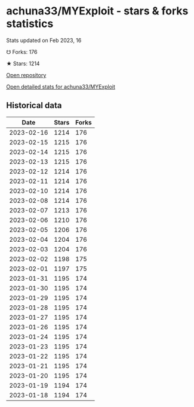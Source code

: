 # achuna33/MYExploit - stars & forks statistics

Stats updated on Feb 2023, 16

☋ Forks: 176

★ Stars: 1214

[Open repository](https://github.com/achuna33/MYExploit)

[Open detailed stats for achuna33/MYExploit](https://reviewgithub.com/rep/achuna33/MYExploit)

## Historical data
| Date | Stars | Forks |
|------|-------|-------|
| 2023-02-16 | 1214 | 176 | 
| 2023-02-15 | 1215 | 176 | 
| 2023-02-14 | 1215 | 176 | 
| 2023-02-13 | 1215 | 176 | 
| 2023-02-12 | 1214 | 176 | 
| 2023-02-11 | 1214 | 176 | 
| 2023-02-10 | 1214 | 176 | 
| 2023-02-08 | 1214 | 176 | 
| 2023-02-07 | 1213 | 176 | 
| 2023-02-06 | 1210 | 176 | 
| 2023-02-05 | 1206 | 176 | 
| 2023-02-04 | 1204 | 176 | 
| 2023-02-03 | 1204 | 176 | 
| 2023-02-02 | 1198 | 175 | 
| 2023-02-01 | 1197 | 175 | 
| 2023-01-31 | 1195 | 174 | 
| 2023-01-30 | 1195 | 174 | 
| 2023-01-29 | 1195 | 174 | 
| 2023-01-28 | 1195 | 174 | 
| 2023-01-27 | 1195 | 174 | 
| 2023-01-26 | 1195 | 174 | 
| 2023-01-24 | 1195 | 174 | 
| 2023-01-23 | 1195 | 174 | 
| 2023-01-22 | 1195 | 174 | 
| 2023-01-21 | 1195 | 174 | 
| 2023-01-20 | 1195 | 174 | 
| 2023-01-19 | 1194 | 174 | 
| 2023-01-18 | 1194 | 174 | 

